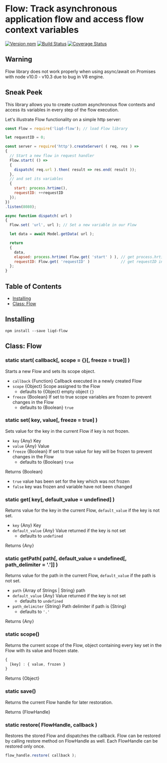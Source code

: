 # Flow: Track asynchronous application flow and access flow context variables

[![Version npm](https://img.shields.io/npm/v/liqd-flow.svg)](https://www.npmjs.com/package/liqd-flow)
[![Build Status](https://travis-ci.org/radixxko/liqd-flow.svg?branch=master)](https://travis-ci.org/radixxko/liqd-flow)
[![Coverage Status](https://coveralls.io/repos/github/radixxko/liqd-flow/badge.svg?branch=master)](https://coveralls.io/github/radixxko/liqd-flow?branch=master)

## Warning

Flow library does not work properly when using async/await on Promises with node v10.0 - v10.3 due to bug in V8 engine.

## Sneak Peek

This library allows you to create custom asynchronous flow contexts and access its variables in every step of the flow execution.

Let's illustrate Flow functionality on a simple http server:

```js
const Flow = require('liqd-flow'); // load Flow library

let requestID = 0;

const server = require('http').createServer( ( req, res ) =>
{
  // Start a new flow in request handler
  Flow.start( () =>
  {
    dispatch( req.url ).then( result => res.end( result ));
  },
  // and set its variables
  {
    start: process.hrtime(),
    requestID: ++requestID
  });
})
.listen(8080);

async function dispatch( url )
{
  Flow.set( 'url', url ); // Set a new variable in our Flow

  let data = await Model.getData( url );

  return
  {
    data,
    elapsed: process.hrtime( Flow.get( 'start' ) ), // get process.hrtime() from the current Flow (server request handler)
    requestID: Flow.get( 'requestID' )              // get requestID incremented in the current Flow (server request handler)
  };
}
```

## Table of Contents

* [Installing](#installing)
* [Class: Flow](#class-flow)

## Installing

```
npm install --save liqd-flow
```

## Class: Flow

### static start( callback[, scope = {}[, freeze = true]] )

Starts a new Flow and sets its scope object.

- `callback` {Function} Callback executed in a newly created Flow
- `scope` {Object} Scope assigned to the Flow
	- defaults to {Object} empty object `{}`
- `freeze` {Boolean} If set to true scope variables are frozen to prevent changes in the Flow
	- defaults to {Boolean} `true`

### static set( key, value[, freeze = true] )

Sets value for the key in the current Flow if key is not frozen.

- `key` {Any} Key
- `value` {Any} Value
- `freeze` {Boolean} If set to true value for key will be frozen to prevent changes in the Flow
	- defaults to {Boolean} `true`

Returns {Boolean}
- `true` value has been set for the key which was not frozen
- `false` key was frozen and variable have not been changed

### static get( key[, default_value = undefined] )

Returns value for the key in the current Flow, `default_value` if the key is not set.

- `key` {Any} Key
- `default_value` {Any} Value returned if the key is not set
	- defaults to `undefined`

Returns {Any}

### static getPath( path[, default_value = undefined[, path_delimiter = '.']] )

Returns value for the path in the current Flow, `default_value` if the path is not set.

- `path` {Array of Strings | String} path
- `default_value` {Any} Value returned if the key is not set
	- defaults to `undefined`
- `path_delimiter` {String} Path delimiter if path is {String}
	- defaults to `'.'`

Returns {Any}

### static scope()

Returns the current scope of the Flow, object containing every key set in the Flow with its value and frozen state.

```js
{
  [key] : { value, frozen }
}
```

Returns {Object}

### static save()

Returns the current Flow handle for later restoration.

Returns {FlowHandle}

### static restore( FlowHandle, callback )

Restores the stored Flow and dispatches the callback. Flow can be restored by calling restore method on FlowHandle as well. Each FlowHandle can be restored only once.

```js
flow_handle.restore( callback );
```
